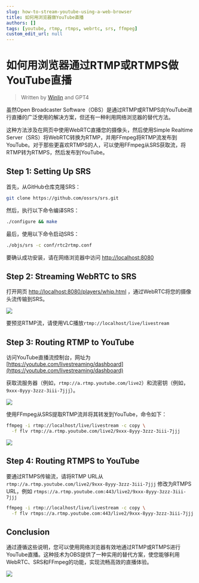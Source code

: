 ```yaml
---
slug: how-to-stream-youtube-using-a-web-browser
title: 如何用浏览器做YouTube直播
authors: []
tags: [youtube, rtmp, rtmps, webrtc, srs, ffmpeg]
custom_edit_url: null
---
```


# 如何用浏览器通过RTMP或RTMPS做YouTube直播

> Written by [Winlin](https://github.com/winlinvip) and GPT4

虽然Open Broadcaster Software（OBS）是通过RTMP或RTMPS向YouTube进行直播的广泛使用的解决方案，但还有一种利用网络浏览器的替代方法。

这种方法涉及在网页中使用WebRTC直播您的摄像头，然后使用Simple Realtime Server（SRS）将WebRTC转换为RTMP，并用FFmpeg将RTMP流发布到YouTube。对于那些更喜欢RTMPS的人，可以使用FFmpeg从SRS获取流，将RTMP转为RTMPS，然后发布到YouTube。

<!--truncate-->

## Step 1: Setting Up SRS

首先，从GitHub仓库克隆SRS：

```bash
git clone https://github.com/ossrs/srs.git
```

然后，执行以下命令编译SRS：

```bash
./configure && make
```

最后，使用以下命令启动SRS：

```bash
./objs/srs -c conf/rtc2rtmp.conf
```

要确认成功安装，请在网络浏览器中访问 [http://localhost:8080](http://localhost:8080)

## Step 2: Streaming WebRTC to SRS

打开网页 [http://localhost:8080/players/whip.html](http://localhost:8080/players/whip.html) ，通过WebRTC将您的摄像头流传输到SRS。

![](/img/blog-2023-05-16-001.png)

要预览RTMP流，请使用VLC播放`rtmp://localhost/live/livestream`

## Step 3: Routing RTMP to YouTube

访问YouTube直播流控制台，网址为 [https://youtube.com/livestreaming/dashboard](https://youtube.com/livestreaming/dashboard)

获取流服务器（例如，`rtmp://a.rtmp.youtube.com/live2`）和流密钥（例如，`9xxx-8yyy-3zzz-3iii-7jjj`）。

![](/img/blog-2023-05-16-002.png)

使用FFmpeg从SRS提取RTMP流并将其转发到YouTube，命令如下：

```bash
ffmpeg -i rtmp://localhost/live/livestream -c copy \
  -f flv rtmp://a.rtmp.youtube.com/live2/9xxx-8yyy-3zzz-3iii-7jjj
```

![](/img/blog-2023-05-16-003.png)

## Step 4: Routing RTMPS to YouTube

要通过RTMPS传输流，请将RTMP URL从 `rtmp://a.rtmp.youtube.com/live2/9xxx-8yyy-3zzz-3iii-7jjj` 修改为RTMPS URL，例如 `rtmps://a.rtmp.youtube.com:443/live2/9xxx-8yyy-3zzz-3iii-7jjj`

```bash
ffmpeg -i rtmp://localhost/live/livestream -c copy \
  -f flv rtmps://a.rtmp.youtube.com:443/live2/9xxx-8yyy-3zzz-3iii-7jjj
```

## Conclusion

通过遵循这些说明，您可以使用网络浏览器有效地通过RTMP或RTMPS进行YouTube直播。这种技术为OBS提供了一种实用的替代方案，使您能够利用WebRTC、SRS和FFmpeg的功能，实现流畅高效的直播体验。

![](https://ossrs.net/gif/v1/sls.gif?site=ossrs.io&path=/lts/blog-zh/2023-05-16-Stream-YouTube-Using-Web-Browser)
